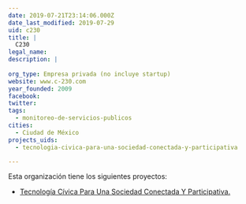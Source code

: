 ```yaml
---
date: 2019-07-21T23:14:06.000Z
date_last_modified: 2019-07-29
uid: c230
title: |
  C230
legal_name: 
description: |
  
org_type: Empresa privada (no incluye startup)
website: www.c-230.com
year_founded: 2009
facebook: 
twitter: 
tags:
  - monitoreo-de-servicios-publicos
cities: 
  - Ciudad de México
projects_uids:
  - tecnologia-civica-para-una-sociedad-conectada-y-participativa

---
```


Esta organización tiene los siguientes proyectos:

- [Tecnología Cívica Para Una Sociedad Conectada Y Participativa.](/proyectos/tecnologia-civica-para-una-sociedad-conectada-y-participativa)
